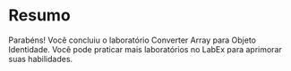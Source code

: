 # Resumo

Parabéns! Você concluiu o laboratório Converter Array para Objeto Identidade. Você pode praticar mais laboratórios no LabEx para aprimorar suas habilidades.
